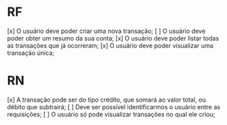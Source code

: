 # RF

[x] O usuário deve poder criar uma nova transação;
[ ] O usuário deve poder obter um resumo da sua conta;
[x] O usuário deve poder listar todas as transações que já ocorreram;
[x] O usuário deve poder visualizar uma transação única;

# RN

[x] A transação pode ser do tipo crédito, que somará ao valor total, ou débito que
subtrairá;
[ ] Deve ser possível identificarmos o usuário entre as requisições;
[ ] O usuário só pode visualizar transações no qual ele criou;
